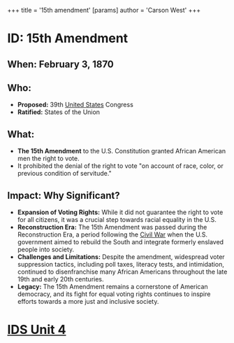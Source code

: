 +++
 title = '15th amendment'
[params]
	author = 'Carson West'
+++
# ID: 15th Amendment
## When:  February 3, 1870
## Who:  
* **Proposed:**  39th [United States](./../united-states/) Congress
* **Ratified:**  States of the Union 
## What:
* **The 15th Amendment** to the U.S. Constitution granted African American men the right to vote. 
* It prohibited the denial of the right to vote "on account of race, color, or previous condition of servitude."
## Impact: Why Significant?
* **Expansion of Voting Rights:** While it did not guarantee the right to vote for all citizens, it was a crucial step towards racial equality in the U.S.
* **Reconstruction Era:**  The 15th Amendment was passed during the Reconstruction Era, a period following the [Civil War](./../civil-war/) when the U.S. government aimed to rebuild the South and integrate formerly enslaved people into society.
* **Challenges and Limitations:**  Despite the amendment, widespread voter suppression tactics, including poll taxes, literacy tests, and intimidation, continued to disenfranchise many African Americans throughout the late 19th and early 20th centuries. 
* **Legacy:**  The 15th Amendment remains a cornerstone of American democracy, and its fight for equal voting rights continues to inspire efforts towards a more just and inclusive society.  

# [IDS Unit 4](./../ids-unit-4/)